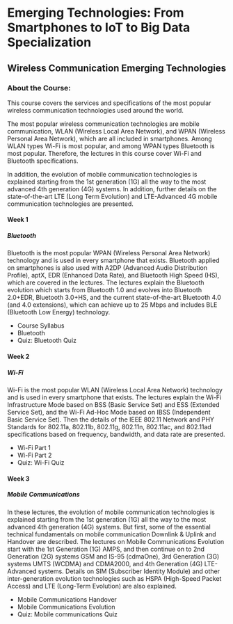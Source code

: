 # Emerging Technologies: From Smartphones to IoT to Big Data Specialization
## Wireless Communication Emerging Technologies
### About the Course:
This course covers the services and specifications of the most popular wireless communication technologies used around the world. 

The most popular wireless communication technologies are mobile communication, WLAN (Wireless Local Area Network), and WPAN (Wireless Personal Area Network), which are all included in smartphones. Among WLAN types Wi-Fi is most popular, and among WPAN types Bluetooth is most popular. Therefore, the lectures in this course cover Wi-Fi and Bluetooth specifications.

In addition, the evolution of mobile communication technologies is explained starting from the 1st generation (1G) all the way to the most advanced 4th generation (4G) systems. In addition, further details on the state-of-the-art LTE (Long Term Evolution) and LTE-Advanced 4G mobile communication technologies are presented.

#### Week 1
##### Bluetooth
Bluetooth is the most popular WPAN (Wireless Personal Area Network) technology and is used in every smartphone that exists. Bluetooth applied on smartphones is also used with A2DP (Advanced Audio Distribution Profile), aptX, EDR (Enhanced Data Rate), and Bluetooth High Speed (HS), which are covered in the lectures. The lectures explain the Bluetooth evolution which starts from Bluetooth 1.0 and evolves into Bluetooth 2.0+EDR, Bluetooth 3.0+HS, and the current state-of-the-art Bluetooth 4.0 (and 4.0 extensions), which can achieve up to 25 Mbps and includes BLE (Bluetooth Low Energy) technology.

- Course Syllabus
- Bluetooth
- Quiz: Bluetooth Quiz

#### Week 2
##### Wi-Fi
Wi-Fi is the most popular WLAN (Wireless Local Area Network) technology and is used in every smartphone that exists. The lectures explain the Wi-Fi Infrastructure Mode based on BSS (Basic Service Set) and ESS (Extended Service Set), and the Wi-Fi Ad-Hoc Mode based on IBSS (Independent Basic Service Set). Then the details of the IEEE 802.11 Network and PHY Standards for 802.11a, 802.11b, 802.11g, 802.11n, 802.11ac, and 802.11ad specifications based on frequency, bandwidth, and data rate are presented.

- Wi-Fi Part 1
- Wi-Fi Part 2
- Quiz: Wi-Fi Quiz

#### Week 3
##### Mobile Communications
In these lectures, the evolution of mobile communication technologies is explained starting from the 1st generation (1G) all the way to the most advanced 4th generation (4G) systems. But first, some of the essential technical fundamentals on mobile communication Downlink & Uplink and Handover are described. The lectures on Mobile Communications Evolution start with the 1st Generation (1G) AMPS, and then continue on to 2nd Generation (2G) systems GSM and IS-95 (cdmaOne), 3rd Generation (3G) systems UMTS (WCDMA) and CDMA2000, and 4th Generation (4G) LTE-Advanced systems. Details on SIM (Subscriber Identity Module) and other inter-generation evolution technologies such as HSPA (High-Speed Packet Access) and LTE (Long-Term Evolution) are also explained.

- Mobile Communications Handover
- Mobile Communications Evolution
- Quiz: Mobile communications Quiz